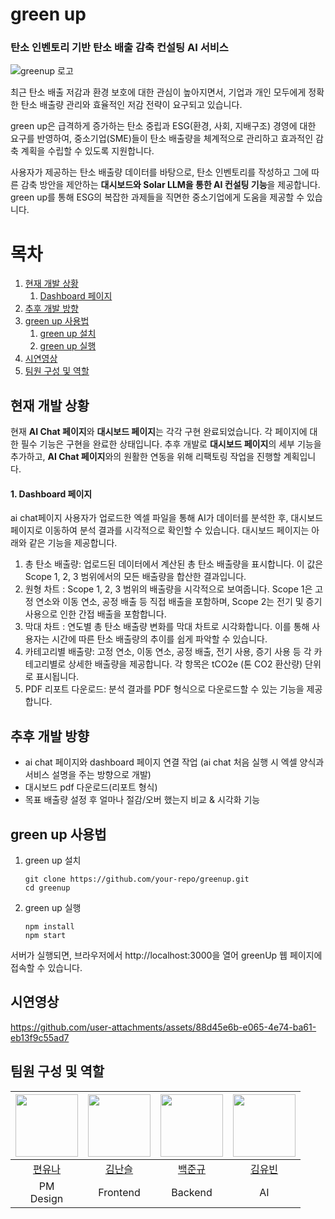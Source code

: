# green up
### 탄소 인벤토리 기반 탄소 배출 감축 컨설팅 AI 서비스 

![greenup 로고](https://github.com/user-attachments/assets/988463c0-0289-4333-9dcc-6ed9893138e5)

최근 탄소 배출 저감과 환경 보호에 대한 관심이 높아지면서, 기업과 개인 모두에게 정확한 탄소 배출량 관리와 효율적인 저감 전략이 요구되고 있습니다. 

green up은 급격하게 증가하는 탄소 중립과 ESG(환경, 사회, 지배구조) 경영에 대한 요구를 반영하여, 중소기업(SME)들이 탄소 배출량을 체계적으로 관리하고 효과적인 감축 계획을 수립할 수 있도록 지원합니다.

사용자가 제공하는 탄소 배출량 데이터를 바탕으로, 탄소 인벤토리를 작성하고 그에 따른 감축 방안을 제안하는 **대시보드와 Solar LLM을 통한 AI 컨설팅 기능**을 제공합니다. green up를 통해 ESG의 복잡한 과제들을 직면한 중소기업에게 도움을 제공할 수 있습니다.


# 목차
1. [현재 개발 상황](#현재-개발-상황)
    1. [Dashboard 페이지](#Dashboard-페이지)
2. [추후 개발 방향](#추후-개발-방향)
3. [green up 사용법](#green-up-사용법)
    1. [green up 설치](#green-up-설치)
    2. [green up 실행](#green-up-실행)
4. [시연영상](#시연영상)
5. [팀원 구성 및 역할](#팀원-구성-및-역할)





## 현재 개발 상황

현재 **AI Chat 페이지**와 **대시보드 페이지**는 각각 구현 완료되었습니다. 각 페이지에 대한 필수 기능은 구현을 완료한 상태입니다.
추후 개발로 **대시보드 페이지**의 세부 기능을 추가하고, **AI Chat 페이지**와의 원활한 연동을 위해 리팩토링 작업을 진행할 계획입니다.


#### 1. Dashboard 페이지

ai chat페이지 사용자가 업로드한 엑셀 파일을 통해 AI가 데이터를 분석한 후, 대시보드 페이지로 이동하여 분석 결과를 시각적으로 확인할 수 있습니다. 대시보드 페이지는 아래와 같은 기능을 제공합니다.

1. 총 탄소 배출량: 업로드된 데이터에서 계산된 총 탄소 배출량을 표시합니다. 이 값은 Scope 1, 2, 3 범위에서의 모든 배출량을 합산한 결과입니다.
2. 원형 차트 : Scope 1, 2, 3 범위의 배출량을 시각적으로 보여줍니다. Scope 1은 고정 연소와 이동 연소, 공정 배출 등 직접 배출을 포함하며, Scope 2는 전기 및 증기 사용으로 인한 간접 배출을 포함합니다.
3. 막대 차트 : 연도별 총 탄소 배출량 변화를 막대 차트로 시각화합니다. 이를 통해 사용자는 시간에 따른 탄소 배출량의 추이를 쉽게 파악할 수 있습니다.
4. 카테고리별 배출량: 고정 연소, 이동 연소, 공정 배출, 전기 사용, 증기 사용 등 각 카테고리별로 상세한 배출량을 제공합니다. 각 항목은 tCO2e (톤 CO2 환산량) 단위로 표시됩니다.
5. PDF 리포트 다운로드: 분석 결과를 PDF 형식으로 다운로드할 수 있는 기능을 제공합니다. 



## 추후 개발 방향

- ai chat 페이지와 dashboard 페이지 연결 작업 (ai chat 처음 실행 시 엑셀 양식과 서비스 설명을 주는 방향으로 개발)
- 대시보드 pdf 다운로드(리포트 형식)
- 목표 배출량 설정 후 얼마나 절감/오버 했는지 비교 & 시각화 기능




## green up 사용법
1. green up 설치    

   ```
   git clone https://github.com/your-repo/greenup.git  
   cd greenup  
   ```

3. green up 실행
   
    ```
   npm install
   npm start

    ```
  서버가 실행되면, 브라우저에서 http://localhost:3000을 열어 greenUp 웹 페이지에 접속할 수 있습니다.




## 시연영상




https://github.com/user-attachments/assets/88d45e6b-e065-4e74-ba61-eb13f9c55ad7







## 팀원 구성 및 역할

| [<img src="https://github.com/Drizzle03.png" width="100px">](https://github.com/Drizzle03) | [<img src="https://github.com/seulnan.png" width="100px">](https://github.com/seulnan) | [<img src="https://github.com/junekyu02.png" width="100px">](https://github.com/junekyu02) | [<img src="https://github.com/jakepro657.png" width="100px">](https://github.com/jakepro657) |
| :--------------------------------------------------------------------------------------: | :--------------------------------------------------------------------------------------: | :--------------------------------------------------------------------------------------: | :--------------------------------------------------------------------------------------: |
| [편유나](https://github.com/Drizzle03) | [김난슬](https://github.com/seulnan) | [백준규](https://github.com/junekyu02) | [김유빈](https://github.com/jakepro657) |
| PM <br> Design | Frontend | Backend | AI |


